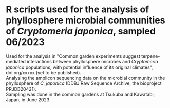 # R scripts used for the analysis of phyllosphere microbial communities of *Cryptomeria japonica*, sampled 06/2023
Used for the analysis in "Common garden experiments  suggest terpene-mediated interactions between phyllosphere microbes and *Cryptomeria japonica* populations, with potential influence of its original climates", doi.org/xxxxx (yet to be published). 
<br>Analysing the amplicon sequencing data on the microbial community in the phyllosphere of *C. japonica* (DDBJ Raw Sequence Archive, the bioproject PRJDB20421).
<br>Sampling was done in the common gardens at Tsukuba and Kawatabi, Japan, in June 2023.